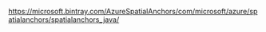 https://microsoft.bintray.com/AzureSpatialAnchors/com/microsoft/azure/spatialanchors/spatialanchors_java/